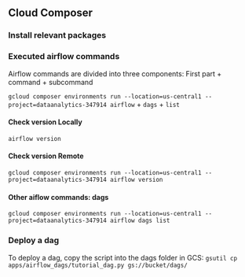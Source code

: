 ## Cloud Composer

### Install relevant packages

### Executed airflow commands

Airflow commands are divided into three components: First part + command + subcommand

`gcloud composer environments run --location=us-central1 --project=dataanalytics-347914 airflow` + `dags` + `list`

#### Check version Locally
`airflow version`

#### Check version Remote
`gcloud composer environments run --location=us-central1 --project=dataanalytics-347914 airflow version`

#### Other aiflow commands: dags
`gcloud composer environments run --location=us-central1 --project=dataanalytics-347914 airflow dags list`

### Deploy a dag

To deploy a dag, copy the script into the dags folder in GCS:
`gsutil cp apps/airflow_dags/tutorial_dag.py gs://bucket/dags/`
